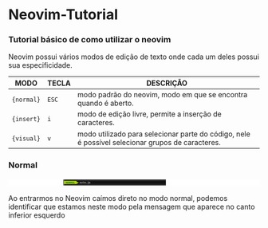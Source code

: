 # Neovim-Tutorial
### Tutorial básico de como utilizar o neovim
<p>
  Neovim possui vários modos de edição de texto onde cada um deles possui sua especificidade.
</p>


MODO      | TECLA | DESCRIÇÃO
----------|-------|--------------------------------------------------------------------------------------------------
`{normal}`|`ESC`  |modo padrão do neovim, modo em que se encontra quando é aberto.
`{insert}`|`i`    |modo de edição livre, permite a inserção de caracteres.
`{visual}`|`v`    |modo utilizado para selecionar parte do código, nele é possível selecionar grupos de caracteres.

### Normal
<img src="/viwer/img/normal_mode_cortado.png">
<p>
  Ao entrarmos no Neovim caímos direto no modo normal, podemos identificar que estamos neste modo pela mensagem que aparece no canto inferior esquerdo
</p>
